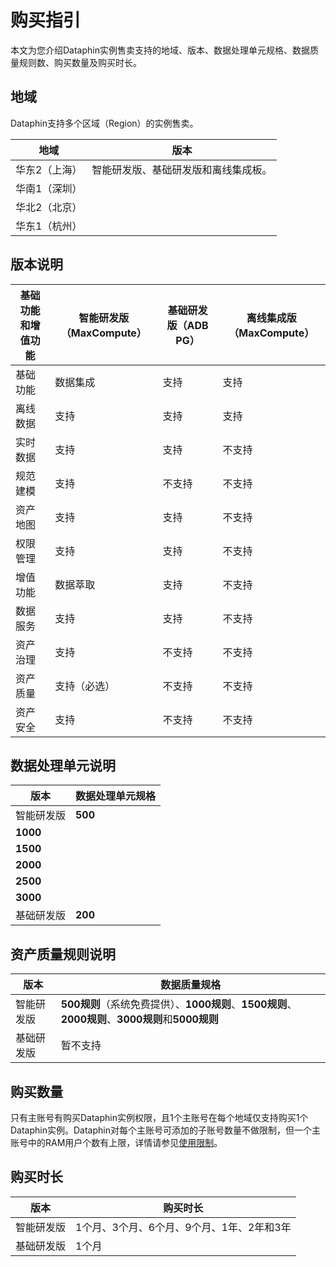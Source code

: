 # 购买指引

本文为您介绍Dataphin实例售卖支持的地域、版本、数据处理单元规格、数据质量规则数、购买数量及购买时长。

## 地域

Dataphin支持多个区域（Region）的实例售卖。

|地域|版本|
|--|--|
|华东2（上海）|智能研发版、基础研发版和离线集成板。|
|华南1（深圳）|
|华北2（北京）|
|华东1（杭州）|

## 版本说明

|基础功能和增值功能|智能研发版（MaxCompute）|基础研发版（ADB PG）|离线集成版（MaxCompute）|
|---------|-----------------|-------------|-----------------|
|基础功能|数据集成|支持|支持|支持|
|离线数据|支持|支持|支持|
|实时数据|支持|支持|不支持|
|规范建模|支持|不支持|不支持|
|资产地图|支持|支持|不支持|
|权限管理|支持|支持|不支持|
|增值功能|数据萃取|支持|不支持|不支持|
|数据服务|支持|支持|不支持|
|资产治理|支持|不支持|不支持|
|资产质量|支持（必选）|不支持|不支持|
|资产安全|支持|不支持|不支持|

## 数据处理单元说明

|版本|数据处理单元规格|
|--|--------|
|智能研发版|**500**|
|**1000**|
|**1500**|
|**2000**|
|**2500**|
|**3000**|
|基础研发版|**200**|

## 资产质量规则说明

|版本|数据质量规格|
|--|------|
|智能研发版|**500规则**（系统免费提供）、**1000规则**、**1500规则**、**2000规则**、**3000规则**和**5000规则**|
|基础研发版|暂不支持|

## 购买数量

只有主账号有购买Dataphin实例权限，且1个主账号在每个地域仅支持购买1个Dataphin实例。Dataphin对每个主账号可添加的子账号数量不做限制，但一个主账号中的RAM用户个数有上限，详情请参见[使用限制](/cn.zh-CN/产品简介/使用限制.md)。

## 购买时长

|版本|购买时长|
|--|----|
|智能研发版|1个月、3个月、6个月、9个月、1年、2年和3年|
|基础研发版|1个月|

